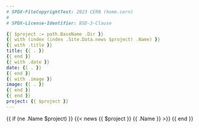 ```yaml
---
# SPDX-FileCopyrightText: 2023 CERN (home.cern)
#
# SPDX-License-Identifier: BSD-3-Clause

{{ $project := path.BaseName .Dir }}
{{ with (index (index .Site.Data.news $project) .Name) }}
{{ with .title }}
title: {{ . }}
{{ end }}
{{ with .date }}
date: {{ . }}
{{ end }}
{{ with .image }}
image: {{ . }}
{{ end }}
{{ end }}
project: {{ $project }}
---
```


{{ if (ne .Name $project) }}
{{< news {{ $project }} {{ .Name }} >}}
{{ end }}